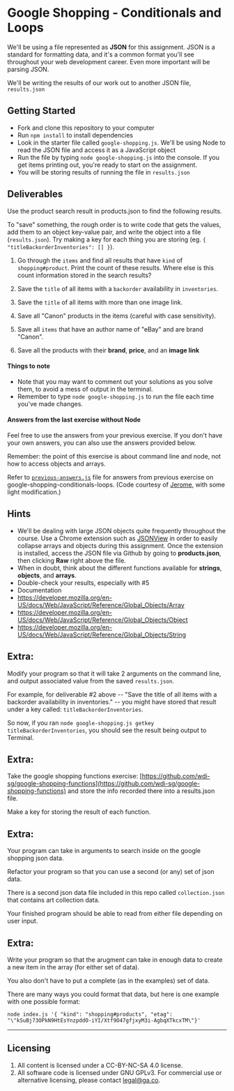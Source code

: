 # Google Shopping - Conditionals and Loops

We'll be using a file represented as **JSON** for this assignment. JSON is a standard for formatting data, and it's a common format you'll see throughout your web development career. Even more important will be parsing JSON.

We'll be writing the results of our work out to another JSON file, `results.json`

## Getting Started
* Fork and clone this repository to your computer
* Run `npm install` to install dependencies
* Look in the starter file called `google-shopping.js`. We'll be using Node to read the JSON file and access it as a JavaScript object
* Run the file by typing `node google-shopping.js` into the console. If you get items printing out, you're ready to start on the assignment.
* You will be storing results of running the file in `results.json`

## Deliverables

Use the product search result in products.json to find the following results.

To "save" something, the rough order is to write code that gets the values, add them to an object key-value pair, and write the object into a file (`results.json`). Try making a key for each thing you are storing (eg. `{ "titleBackorderInventories": [] }`).

1. Go through the `items` and find all results that have `kind` of `shopping#product`. Print the count of these results. Where else is this count information stored in the search results?

2. Save the `title` of all items with a `backorder` availability in `inventories`.

3. Save the `title` of all items with more than one image link.

4. Save all "Canon" products in the items (careful with case sensitivity).

5. Save all `items` that have an author name of "eBay" and are brand "Canon".

6. Save all the products with their **brand**, **price**, and an **image link**

#### Things to note

* Note that you may want to comment out your solutions as you solve them, to avoid a mess of output in the terminal.
* Remember to type `node google-shopping.js` to run the file each time you've made changes.

#### Answers from the last exercise without Node

Feel free to use the answers from your previous exercise. If you don't have your own answers, you can also use the answers provided below.

Remember: the point of this exercise is about command line and node, not how to access objects and arrays.

Refer to [`previous-answers.js`](previous-answers.js) file for answers from previous exercise on google-shopping-conditionals-loops. (Code courtesy of [Jerome](https://github.com/stonefruit/google-shopping-conditionals-loops/blob/4e926e4d9e73335c622ac76737bf69eb4b108e0f/script.js), with some light modification.)

## Hints

* We'll be dealing with large JSON objects quite frequently throughout the course. Use a Chrome extension such as [JSONView](https://chrome.google.com/webstore/detail/jsonview/chklaanhfefbnpoihckbnefhakgolnmc) in order to easily collapse arrays and objects during this assignment. Once the extension is installed, access the JSON file via Github by going to **products.json**, then clicking **Raw** right above the file.
* When in doubt, think about the different functions available for **strings**, **objects**, and **arrays**.
* Double-check your results, especially with #5
* Documentation
* https://developer.mozilla.org/en-US/docs/Web/JavaScript/Reference/Global_Objects/Array
* https://developer.mozilla.org/en-US/docs/Web/JavaScript/Reference/Global_Objects/Object
* https://developer.mozilla.org/en-US/docs/Web/JavaScript/Reference/Global_Objects/String

## Extra:

Modify your program so that it will take 2 arguments on the command line, and output associated value from the saved `results.json`.

For example, for deliverable #2 above -- "Save the title of all items with a backorder availability in inventories." -- you might have stored that result under a key called: `titleBackorderInventories`.

So now, if you ran `node google-shopping.js getkey titleBackorderInventories`, you should see the result being output to Terminal.

## Extra:
Take the google shopping functions exercise: [https://github.com/wdi-sg/google-shopping-functions](https://github.com/wdi-sg/google-shopping-functions) and store the info recorded there into a results.json file.

Make a key for storing the result of each function.

## Extra:
Your program can take in arguments to search inside on the google shopping json data.

Refactor your program so that you can use a second (or any) set of json data.

There is a second json data file included in this repo called `collection.json` that contains art collection data.

Your finished program should be able to read from either file depending on user input.


## Extra:
Write your program so that the arugment can take in enough data to create a new item in the array (for either set of data).

You also don't have to put a complete (as in the examples) set of data.

There are many ways you could format that data, but here is one example with one possible format:
```
node index.js '{ "kind": "shopping#products", "etag": "\"kSuBj73OPkN9HtEsYnzpddO-iYI/Xtf9O47gfjxyM3i-AgbqXTkcxTM\"}'
```

---

## Licensing
1. All content is licensed under a CC-BY-NC-SA 4.0 license.
2. All software code is licensed under GNU GPLv3. For commercial use or alternative licensing, please contact legal@ga.co.
